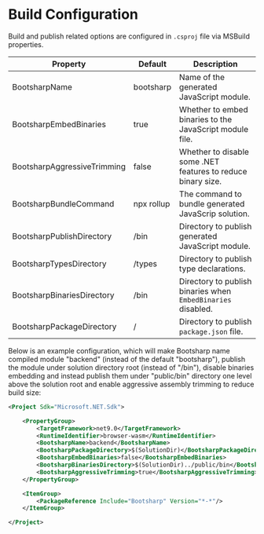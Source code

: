 ﻿# Build Configuration

Build and publish related options are configured in `.csproj` file via MSBuild properties.

| Property                    | Default    | Description                                                  |
|-----------------------------|------------|--------------------------------------------------------------|
| BootsharpName               | bootsharp  | Name of the generated JavaScript module.                     |
| BootsharpEmbedBinaries      | true       | Whether to embed binaries to the JavaScript module file.     |
| BootsharpAggressiveTrimming | false      | Whether to disable some .NET features to reduce binary size. |
| BootsharpBundleCommand      | npx rollup | The command to bundle generated JavaScrip solution.          |
| BootsharpPublishDirectory   | /bin       | Directory to publish generated JavaScript module.            |
| BootsharpTypesDirectory     | /types     | Directory to publish type declarations.                      |
| BootsharpBinariesDirectory  | /bin       | Directory to publish binaries when `EmbedBinaries` disabled. |
| BootsharpPackageDirectory   | /          | Directory to publish `package.json` file.                    |

Below is an example configuration, which will make Bootsharp name compiled module "backend" (instead of the default "bootsharp"), publish the module under solution directory root (instead of "/bin"), disable binaries embedding and instead publish them under "public/bin" directory one level above the solution root and enable aggressive assembly trimming to reduce build size:

```xml
<Project Sdk="Microsoft.NET.Sdk">

    <PropertyGroup>
        <TargetFramework>net9.0</TargetFramework>
        <RuntimeIdentifier>browser-wasm</RuntimeIdentifier>
        <BootsharpName>backend</BootsharpName>
        <BootsharpPackageDirectory>$(SolutionDir)</BootsharpPackageDirectory>
        <BootsharpEmbedBinaries>false</BootsharpEmbedBinaries>
        <BootsharpBinariesDirectory>$(SolutionDir)../public/bin</BootsharpBinariesDirectory>
        <BootsharpAggressiveTrimming>true</BootsharpAggressiveTrimming>
    </PropertyGroup>

    <ItemGroup>
        <PackageReference Include="Bootsharp" Version="*-*"/>
    </ItemGroup>

</Project>
```
